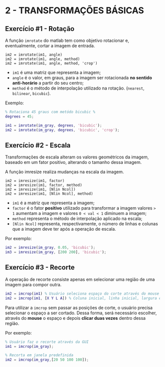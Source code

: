 # 2 - TRANSFORMAÇÕES BÁSICAS

## Exercício #1 - Rotação

A função `imrotate` do matlab tem como objetivo rotacionar e, eventualmente, cortar a imagem de entrada.

```
im2 = imrotate(im1, angle)
im2 = imrotate(im1, angle, method)
im2 = imrotate(im1, angle, method, 'crop')
```

* `im1` é uma matriz que representa a imagem;
* `angle` é o valor, em graus, para a imagem ser rotacionada **no sentido anti-horário** a partir do seu centro;
* `method` é o método de interpolação utilizado na rotação. (`nearest`, `bilinear`, `bicubic`).

Exemplo:

```matlab
% Rotaciona 45 graus com metódo bicubic %
degrees = 45;

im1 = imrotate(im_gray, degrees, 'bicubic');
im2 = imrotate(im_gray, degrees, 'bicubic', 'crop');
```



## Exercício #2 - Escala

Transformações de escala alteram os valores geométricos da imagem, baseado em um fator positivo, alterando o tamanho dessa imagem.

A função imresize realiza mudanças na escala da imagem.

```
im2 = imresize(im1, factor)
im2 = imresize(im1, factor, method)
im2 = imresize(im1, [Nlin Ncol])
im2 = imresize(im1, [Nlin Ncol], method)
```

* `im1` é a matriz que representa a imagem;
* `factor` é o fator **positivo** utilizado para transformar a imagem valores `> 1` aumentam a imagem e valores  `0 < val < 1` diminuem a imagem;
* `method` representa o método de interpolação aplicado na escala;
* `[Nlin Ncol]` representa, respectivamente, o número de linhas e colunas que a imagem deve ter após a operação de escala.

Por exemplo:

```matlab
im2 = imresize(im_gray, 0.05, 'bicubic');
im3 = imresize(im_gray, [200 200], 'bicubic');
```



## Exercício #3 - Recorte

A operação de recorte consiste apenas em selecionar uma região de uma imagem para compor outra.

```matlab
im2 = imcrop(im1) % Usuário seleciona espaço do corte através do mouse
im2 = imcrop(im1, [X Y L A]) % Coluna inicial, linha inicial, largura e altura
```

Para utilizar a `imcrop` sem passar as posições de corte, o usuário precisa selecionar o espaço a ser cortado. Dessa forma, será necessário escolher, através do **mouse** o espaço e depois **clicar duas vezes** dentro dessa região.

Por exemplo:

```matlab
% Usuário faz o recorte através da GUI
im1 = imcrop(im_gray);

% Recorta em janela predefinida
im2 = imcrop(im_gray,[20 50 100 100]);
```

